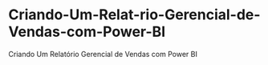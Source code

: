 # Criando-Um-Relat-rio-Gerencial-de-Vendas-com-Power-BI
Criando Um Relatório Gerencial de Vendas com Power BI
